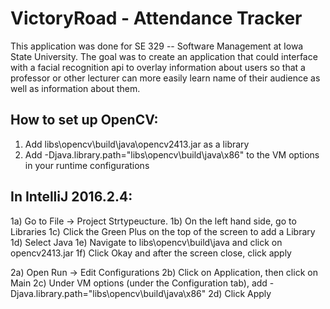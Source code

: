 # VictoryRoad - Attendance Tracker

This application was done for SE 329 -- Software Management at Iowa State University.
The goal was to create an application that could interface with a facial recognition api to overlay information about users so that
a professor or other lecturer can more easily learn name of their audience as well as information about them.

How to set up OpenCV:
---------------------
1) Add libs\opencv\build\java\opencv2413.jar as a library
2) Add -Djava.library.path="libs\opencv\build\java\x86" to the VM options in your runtime configurations

In IntelliJ 2016.2.4:
---------------------
1a) Go to File -> Project Strtypeucture.
1b) On the left hand side, go to Libraries
1c) Click the Green Plus on the top of the screen to add a Library
1d) Select Java
1e) Navigate to libs\opencv\build\java and click on opencv2413.jar
1f) Click Okay and after the screen close, click apply

2a) Open Run -> Edit Configurations
2b) Click on Application, then click on Main
2c) Under VM options (under the Configuration tab), add -Djava.library.path="libs\opencv\build\java\x86"
2d) Click Apply
